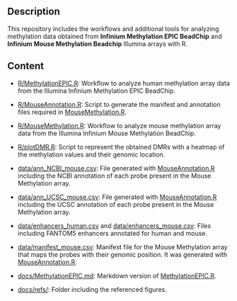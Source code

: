 ## Description

This repository includes the workflows and additional tools for analyzing methylation data obtained from **Infinium Methylation EPIC BeadChip** and **Infinium Mouse Methylation Beadchip** Illumina arrays with R.

## Content

- [R/MethylationEPIC.R](https://github.com/raulsanzr/methylation-analysis/blob/main/R/MethylationEPIC.R): Workflow to analyze human methylation array data from the Illumina Infinium Methylation EPIC BeadChip.
- [R/MouseAnnotation.R](https://github.com/raulsanzr/methylation-analysis/blob/main/R/MouseAnnotation.R): Script to generate the manifest and annotation files required in [MouseMethylation.R](https://github.com/raulsanzr/methylation-analysis/blob/main/R/MouseMethylation.R).
- [R/MouseMethylation.R](https://github.com/raulsanzr/methylation-analysis/blob/main/R/MouseMethylation.R): Workflow to analyze mouse methylation array data from the Illumina Infinium Mouse Methylation BeadChip.
- [R/plotDMR.R](https://github.com/raulsanzr/methylation-analysis/blob/main/R/plotDMR.R): Script to represent the obtained DMRs with a heatmap of the methylation values and their genomic location.

- [data/ann_NCBI_mouse.csv](https://github.com/raulsanzr/methylation-analysis/blob/main/data/ann_NCBI_mouse.csv): File generated with [MouseAnnotation.R](https://github.com/raulsanzr/methylation-analysis/blob/main/R/MouseAnnotation.R) including the NCBI annotation of each probe present in the Mouse Methylation array.
- [data/ann_UCSC_mouse.csv](https://github.com/raulsanzr/methylation-analysis/blob/main/data/ann_UCSC_mouse.csv): File generated with [MouseAnnotation.R](https://github.com/raulsanzr/methylation-analysis/blob/main/R/MouseAnnotation.R) including the UCSC annotation of each probe present in the Mouse Methylation array.
- [data/enhancers_human.csv](https://github.com/raulsanzr/methylation-analysis/blob/main/data/enhancers_human.csv) and [data/enhancers_mouse.csv](https://github.com/raulsanzr/methylation-analysis/blob/main/data/enhancers_mouse.csv): Files including FANTOM5 enhancers annotated for human and mouse.
- [data/manifest_mouse.csv](https://github.com/raulsanzr/methylation-analysis/blob/main/data/manifest_mouse.csv): Manifest file for the Mouse Methylation array that maps the probes with their genomic position. It was generated with [MouseAnnotation.R](https://github.com/raulsanzr/methylation-analysis/blob/main/R/MouseAnnotation.R).

- [docs/MethylationEPIC.md](https://github.com/raulsanzr/methylation-analysis/blob/main/docs/MethylationEPIC.md): Markdown version of [MethylationEPIC.R](https://github.com/raulsanzr/methylation-analysis/blob/main/R/MethylationEPIC.R).
- [docs/refs/](https://github.com/raulsanzr/methylation-analysis/blob/main/docs/refs): Folder including the referenced figures.
